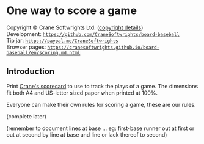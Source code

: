 # One way to score a game

Copyright © Crane Softwrights Ltd. ([copyright details](../COPYRIGHT.md))  
Development: [`https://github.com/CraneSoftwrights/board-baseball`](https://github.com/CraneSoftwrights/board-baseball)  
Tip jar: [`https://paypal.me/CraneSoftwrights`](https://paypal.me/CraneSoftwrights)  
Browser pages: [`https://cranesoftwrights.github.io/board-baseball/en/scoring.md.html`](https://cranesoftwrights.github.io/board-baseball/en/scoring.md.html)  

## Introduction

Print [Crane's scorecard](../shared/scorecard-board-baseball-crane.png) to use to track the plays of a game. The dimensions fit both A4 and US-letter sized paper when printed at 100%.

Everyone can make their own rules for scoring a game, these are our rules.

  
(complete later)

(remember to document lines at base ... eg: first-base runner out at first or out at second by line at base and line or lack thereof to second)

